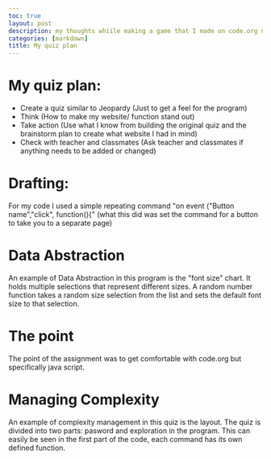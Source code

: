 ```yaml
---
toc: true
layout: post
description: my thoughts whiile making a game that I made on code.org using java script
categories: [markdown]
title: My quiz plan
---
```

# My quiz plan:
 
-  Create a quiz similar to Jeopardy 
(Just to get a feel for the program)
-  Think
(How to make my website/ function stand out)
-  Take action
(Use what I know from building the original quiz and the brainstorm plan to create what website I had in mind)
-  Check with teacher and classmates
(Ask teacher and classmates if anything needs to be added or changed)
 
# Drafting:
 
For my code I used a simple repeating command "on event ("Button name","click", function(){"
    (what this did was set the command for a button to take you to a separate page)
 
# Data Abstraction
 
An example of Data Abstraction in this program is the "font size" chart. It holds multiple selections that represent different sizes. A random number function takes a random size selection from the list and sets the default font size to that selection.
 
# The point
 
 The point of the assignment was to get comfortable with code.org but specifically java script.
 
 # Managing Complexity
 
 An example of complexity management in this quiz is the layout. The quiz is divided into two parts: pasword and exploration in the program. This can easily be seen in the first part of the code, each command has its own defined function.
